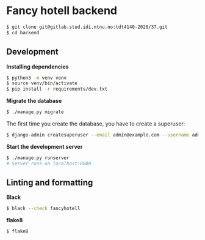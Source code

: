 # Fancy hotell backend

```sh
$ git clone git@gitlab.stud.idi.ntnu.no:tdt4140-2020/37.git
$ cd backend
```

## Development

**Installing dependencies**

```sh
$ python3 -m venv venv
$ source venv/bin/activate
$ pip install -r requirements/dev.txt
```

**Migrate the database**

```sh
$ ./manage.py migrate
```

The first time you create the database, you have to create a superuser:

```sh
$ django-admin createsuperuser --email admin@example.com --username admin
```

**Start the development server**

```sh
$ ./manage.py runserver
# Server runs on localhost:8000
```

## Linting and formatting

**Black**

```sh
$ black --check fancyhotell
```

**flake8**

```sh
$ flake8
```
